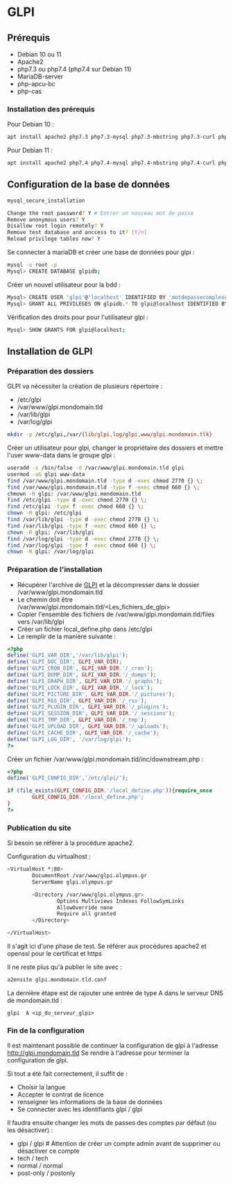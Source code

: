 # GLPI
## Prérequis

- Debian 10 ou 11
- Apache2
- php7.3 ou php7.4 (php7.4 sur Debian 11)
- MariaDB-server
- php-apcu-bc
- php-cas

### Installation des prérequis

Pour Debian 10 :

```bash
apt install apache2 php7.3 php7.3-mysql php7.3-mbstring php7.3-curl php7.3-gb php7.3-xml php7.3-ldap php7.3-xmlrpc php7.3-imap php7.3-intl php7.3-zip php7.3-bz2 mariadb-server php-apcu-bc php-cas
```

Pour Debian 11 : 

```bash
apt install apache2 php7.4 php7.4-mysql php7.4-mbstring php7.4-curl php7.4-gb php7.4-xml php7.4-ldap php7.4-xmlrpc php7.4-imap php7.4-intl php7.4-zip php7.4-bz2 mariadb-server php-apcu-bc php-cas
```

## Configuration de la base de données

```bash
mysql_secure_installation

Change the root password? Y # Entrer un nouveau mot de passe
Remove anonymous users? Y
Disallow root login remotely? Y
Remove test database and anccess to it? [Y/n]
Reload privilege tables now? Y
```

Se connecter à mariaDB et créer une base de données pour glpi :

```bash
mysql -u root -p
Mysql> CREATE DATABASE glpidb;
```

Créer un nouvel utilisateur pour la bdd : 

```bash
Mysql> CREATE USER 'glpi'@'localhost' IDENTIFIED BY 'motdepassecomplexe';
Mysql> GRANT ALL PRIVILEGES ON glpidb.* TO glpi@localhost IDENTIFIED BY 'motdepassecomplexe';
```

Vérification des droits pour pour l'utilisateur glpi :

```bash
Mysql> SHOW GRANTS FOR glpi@localhost;
```

## Installation de GLPI

### Préparation des dossiers

GLPI va nécessiter la création de plusieurs répertoire :

- /etc/glpi
- /var/www/glpi.mondomain.tld
- /var/lib/glpi
- /var/log/glpi

```bash
mkdir -p /etc/glpi,/var/{lib/glpi,log/glpi,www/glpi.mondomain.tlk}
```

Créer un utilisateur pour glpi, changer le propriétaire des dossiers et mettre l'user www-data dans le groupe glpi :

```bash
useradd -s /bin/false -d /var/www/glpi.mondomain.tld glpi
usermod -aG glpi www-data
find /var/www/glpi.mondomain.tld -type d -exec chmod 2770 {} \;
find /var/www/glpi.mondomain.tld -type f -exec chmod 660 {} \;
chmown -R glpi: /var/www/glpi.mondomain.tld
find /etc/glpi -type d -exec chmod 2770 {} \;
find /etc/glpi -type f -exec chmod 660 {} \;
chown -R glpi: /etc/glpi
find /var/lib/glpi -type d -exec chmod 2770 {} \;
find /var/lib/glpi -type f -exec chmod 660 {} \;
chown -R glpi: /var/lib/glpi
find /var/log/glpi -type d -exec chmod 2770 {} \;
find /var/log/glpi -type f -exec chmod 660 {} \;
chown -R glpi: /var/log/glpi
```

### Préparation de l'installation

- Récupérer l'archive de [GLPI](https://glpi-project.org/fr/telecharger-glpi/) et la décompresser dans le dossier /var/www/glpi.mondomain.tld
- Le chemin doit être /var/www/glpi.mondomain.tld/<Les_fichiers_de_glpi>
- Copier l'ensemble des fichiers de /var/www/glpi.mondomain.tld/files vers /var/lib/glpi
- Créer un fichier local_define.php dans /etc/glpi
- Le remplir de la manière suivante :

```php
<?php
define('GLPI_VAR_DIR','/var/lib/glpi');
define('GLPI_DOC_DIR', GLPI_VAR_DIR);
define('GLPI_CRON_DIR', GLPI_VAR_DIR.'/_cron');
define('GLPI_DUMP_DIR', GLPI_VAR_DIR.'/_dumps');
define('GLPI_GRAPH_DIR', GLPI_VAR_DIR.'/_graphs');
define('GLPI_LOCK_DIR', GLPI_VAR_DIR.'/_lock');
define('GLPI_PICTURE_DIR', GLPI_VAR_DIR.'/_pictures');
define('GLPI_RSS_DIR', GLPI_VAR_DIR.'/_rss');
define('GLPI_PLUGIN_DIR', GLPI_VAR_DIR.'/_plugins');
define('GLPI_SESSION_DIR', GLPI_VAR_DIR.'/_sessions');
define('GLPI_TMP_DIR', GLPI_VAR_DIR.'/_tmp');
define('GLPI_UPLOAD_DIR', GLPI_VAR_DIR.'/_uploads');
define('GLPI_CACHE_DIR', GLPI_VAR_DIR.'/_cache');
define('GLPI_LOG_DIR', '/var/log/glpi');
?>
```

Créer un fichier /var/www/glpi.mondomain.tld/inc/downstream.php :

```php
<?php
define('GLPI_CONFIG_DIR','/etc/glpi/');

if (file_exists(GLPI_CONFIG_DIR.'/local_define.php')){require_once
        GLPI_CONFIG_DIR.'/local_define.php';
}
?>
```

### Publication du site

Si besoin se référer à la procédure apache2.

Configuration du virtualhost :

```bash
<VirtualHost *:80>
        DocumentRoot /var/www/glpi.olympus.gr
        ServerName glpi.olympus.gr

        <Directory /var/www/glpi.olympus.gr>
                Options Multiviews Indexes FollowSymLinks
                AllowOverride none
                Require all granted
        </Directory>

</VirtualHost>
```

Il s'agit ici d'une phase de test. Se référer aux procédures apache2 et openssl pour le certificat et https

Il ne reste plus qu'à publier le site avec :

```bash
a2ensite glpi.mondomain.tld.conf
```

La dernière étape est de rajouter une entrée de type A dans le serveur DNS de mondomain.tld :
```
glpi  A <ip_du_serveur_glpi>
```

### Fin de la configuration

Il est maintenant possible de continuer la configuration de glpi à l'adresse http://glpi.mondomain.tld
Se rendre à l'adresse pour terminer la configuration de glpi.

Si tout a été fait correctement, il suffit de :
- Choisir la langue
- Accepter le contrat de licence
- renseigner les informations de la base de données
- Se connecter avec les identifiants glpi / glpi

Il faudra ensuite changer les mots de passes des comptes par défaut (ou les désactiver) :

- glpi / glpi # Attention de créer un compte admin avant de supprimer ou désactiver ce compte
- tech / tech
- normal / normal
- post-only / postonly
